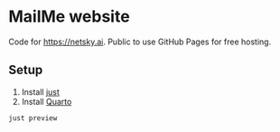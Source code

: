 # MailMe website

Code for https://netsky.ai. Public to use GitHub Pages for free hosting.

## Setup

1. Install [just](https://github.com/casey/just)
2. Install [Quarto](https://quarto.org/docs/get-started)

```bash
just preview
```
